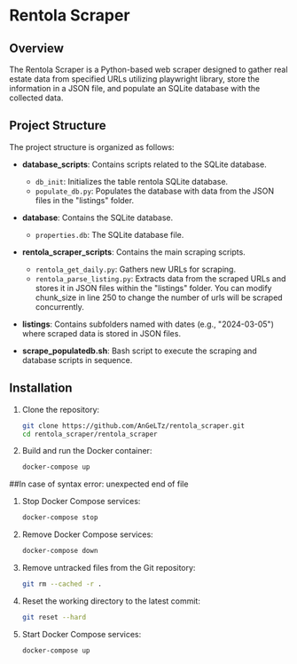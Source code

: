 # Rentola Scraper

## Overview

The Rentola Scraper is a Python-based web scraper designed to gather real estate data from specified URLs utilizing playwright library, store the information in a JSON file, and populate an SQLite database with the collected data.

## Project Structure

The project structure is organized as follows:

- **database_scripts**: Contains scripts related to the SQLite database.
  - `db_init`: Initializes the table rentola SQLite database.
  - `populate_db.py`: Populates the database with data from the JSON files in the "listings" folder.

- **database**: Contains the SQLite database.
  - `properties.db`: The SQLite database file.

- **rentola_scraper_scripts**: Contains the main scraping scripts.
  - `rentola_get_daily.py`: Gathers new URLs for scraping.
  - `rentola_parse_listing.py`: Extracts data from the scraped URLs and stores it in JSON files within the "listings" folder. You can modify chunk_size in line 250 to change the number of urls will be scraped concurrently. 

- **listings**: Contains subfolders named with dates (e.g., "2024-03-05") where scraped data is stored in JSON files.

- **scrape_populatedb.sh**: Bash script to execute the scraping and database scripts in sequence.

## Installation

1. Clone the repository:

    ```bash
    git clone https://github.com/AnGeLTz/rentola_scraper.git
    cd rentola_scraper/rentola_scraper
    ```

2. Build and run the Docker container:

    ```bash
    docker-compose up
    ```	

##In case of syntax error: unexpected end of file

1. Stop Docker Compose services:

    ```bash
    docker-compose stop
    ```

2. Remove Docker Compose services:

    ```bash
    docker-compose down
    ```

3. Remove untracked files from the Git repository:

    ```bash
    git rm --cached -r .
    ```

4. Reset the working directory to the latest commit:

    ```bash
    git reset --hard
    ```

5. Start Docker Compose services:

    ```bash
    docker-compose up
    ```

